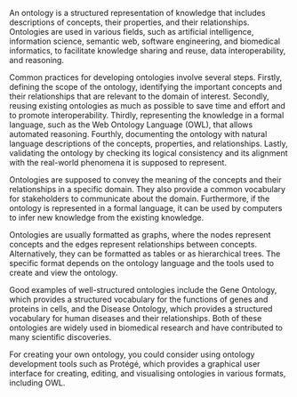 An ontology is a structured representation of knowledge that includes descriptions of concepts, their properties, and their relationships. Ontologies are used in various fields, such as artificial intelligence, information science, semantic web, software engineering, and biomedical informatics, to facilitate knowledge sharing and reuse, data interoperability, and reasoning.

Common practices for developing ontologies involve several steps. Firstly, defining the scope of the ontology, identifying the important concepts and their relationships that are relevant to the domain of interest. Secondly, reusing existing ontologies as much as possible to save time and effort and to promote interoperability. Thirdly, representing the knowledge in a formal language, such as the Web Ontology Language (OWL), that allows automated reasoning. Fourthly, documenting the ontology with natural language descriptions of the concepts, properties, and relationships. Lastly, validating the ontology by checking its logical consistency and its alignment with the real-world phenomena it is supposed to represent.

Ontologies are supposed to convey the meaning of the concepts and their relationships in a specific domain. They also provide a common vocabulary for stakeholders to communicate about the domain. Furthermore, if the ontology is represented in a formal language, it can be used by computers to infer new knowledge from the existing knowledge.

Ontologies are usually formatted as graphs, where the nodes represent concepts and the edges represent relationships between concepts. Alternatively, they can be formatted as tables or as hierarchical trees. The specific format depends on the ontology language and the tools used to create and view the ontology.

Good examples of well-structured ontologies include the Gene Ontology, which provides a structured vocabulary for the functions of genes and proteins in cells, and the Disease Ontology, which provides a structured vocabulary for human diseases and their relationships. Both of these ontologies are widely used in biomedical research and have contributed to many scientific discoveries.

For creating your own ontology, you could consider using ontology development tools such as Protégé, which provides a graphical user interface for creating, editing, and visualising ontologies in various formats, including OWL.
